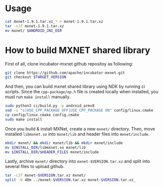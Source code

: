 # Usage

```bash
cat mxnet-1.9.1.tar.xz_* > mxnet-1.9.1.tar.xz
tar -xJf mxnet-1.9.1.tar.xz
mv mxnet/ $ANDROID_JNI_DIR
```

# How to build MXNET shared library

First of all, clone incubator-mxnet github repositoy as following:
```bash
git clone https://github.com/apache/incubator-mxnet.git
git checkout $TARGET_VERSION
```

And then, you can build mxnet shared library using NDK by running ci scripts.
Since the `cpp-package/op.h` file is created locally when installed, you must run `make install` manually.

```bash
sudo python3 ci/build.py -p android_armv8
sed -i "s|USE_CPP_PACKAGE OFF|USE_CPP_PACKAGE ON" config/linux.cmake
cp config/linux.cmake config.cmake
sudo make install
```

Once you build & install MXNet, create a new `mxnet/` directory.
Then, move installed `libmxnet.so` into `mxnet/lib` and header files into `mxnet/include`.
```bash
mkdir mxnet/ && mkdir mxnet/lib && mkdir mxnet/include
mv $INSTALL_DIR/libmxnet.so mxnet/lib
mv $INSTALL_DIR/$HEADER_FILES mxnet/include
```

Lastly, archive `mxnet/` directory into `mxnet-$VERSION.tar.xz` and split into several files to upload github.
```bash
tar -cJf mxnet-$VERSION.tar.xz mxnet/
split -b 40m ../mxnet-$VERSION.tar.xz mxnet-$VERSION.tar.xz_
```

